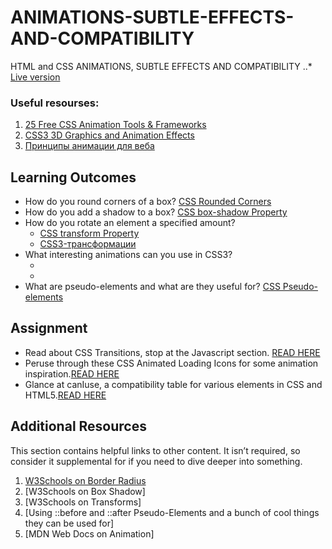 # ANIMATIONS-SUBTLE-EFFECTS-AND-COMPATIBILITY
HTML and CSS ANIMATIONS, SUBTLE EFFECTS AND COMPATIBILITY
..* [Live version](https://anna-myzukina.github.io/ANIMATIONS-SUBTLE-EFFECTS-AND-COMPATIBILITY/)

### Useful resourses: 
1. [25 Free CSS Animation Tools & Frameworks](https://speckyboy.com/css-animation/)
2. [CSS3 3D Graphics and Animation Effects](https://www.youtube.com/watch?v=sI92lKPJr-E)
3. [Принципы анимации для веба](https://habr.com/ru/company/htmlacademy/blog/255583/)
## Learning Outcomes
- How do you round corners of a box? [CSS Rounded Corners](https://www.w3schools.com/css/css3_borders.asp)
- How do you add a shadow to a box? [CSS box-shadow Property](https://www.w3schools.com/cssref/css3_pr_box-shadow.asp)
- How do you rotate an element a specified amount?
  * [CSS transform Property](https://www.w3schools.com/cssref/css3_pr_transform.asp)
  * [CSS3-трансформации](https://html5book.ru/css3-transform/)
- What interesting animations can you use in CSS3?
  * []()
  * []()
- What are pseudo-elements and what are they useful for? [CSS Pseudo-elements](https://www.w3schools.com/css/css_pseudo_elements.asp)
## Assignment
- Read about CSS Transitions, stop at the Javascript section. [READ HERE](https://developer.mozilla.org/en-US/docs/Web/CSS/CSS_Transitions/Using_CSS_transitions)
- Peruse through these CSS Animated Loading Icons for some animation inspiration.[READ HERE](https://tobiasahlin.com/spinkit/)
- Glance at canIuse, a compatibility table for various elements in CSS and HTML5.[READ HERE](https://caniuse.com/)
## Additional Resources
This section contains helpful links to other content. 
It isn’t required, so consider it supplemental for if you need to dive deeper into something.

1. [W3Schools on Border Radius]()
2. [W3Schools on Box Shadow]
3. [W3Schools on Transforms]
4. [Using ::before and ::after Pseudo-Elements and a bunch of cool things they can be used for]
5. [MDN Web Docs on Animation]
